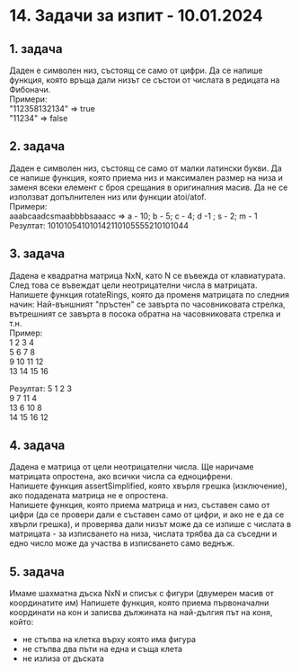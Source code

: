 # 14. Задачи за изпит - 10.01.2024


## 1. задача 
Даден е символен низ, състоящ се само от цифри. Да се напише функция, която връща дали низът се състои от числата в редицата на Фибоначи.    
Примери:     
"112358132134" ⇒ true    
"11234" ⇒ false    

## 2. задача 
Даден е символен низ, състоящ се само от малки латински букви. Да се напише функция, която приема низ и максимален размер на низа и заменя всеки елемент с броя срещания в оригиналния масив. Да не се използват допълнителен низ или функции atoi/atof.     
Примери:    
aaabcaadcsmaabbbbsaaacc => a - 10; b - 5; c - 4; d -1 ; s - 2; m - 1     
Резултат: 101010541010142110105555210101044

## 3. задача 
Дадена е квадратна матрица NxN, като N се въвежда от клавиатурата. След това се въвеждат цели неотрицателни числа в матрицата. Напишете функция rotateRings, която да променя матрицата по следния начин: Най-външният "пръстен" се завърта по часовниковата стрелка, вътрешният се завърта в посока обратна на часовниковата стрелка и т.н.    
Пример:    
 1  2  3  4       
 5  6  7  8     
 9 10 11 12      
13 14 15 16

Резултат:
 5  1  2  3    
 9  7 11  4     
13  6 10  8    
14 15 16 12     

## 4. задача 
Дадена е матрица от цели неотрицателни числа. Ще наричаме матрицата опростена, ако всички числа са едноцифрени.   
Напишете функция assertSimplified, която хвърля грешка (изключение), ако подадената матрица не е опростена.    
Напишете функция, която приема матрица и низ, съставен само от цифри (да се провери дали е съставен само от цифри, и ако не е да се хвърли грешка), и проверява дали низът може да се изпише с числата в матрицата - за изписването на низа, числата трябва да са съседни и едно число може да участва в изписването само веднъж.

## 5. задача
Имаме шахматна дъска NxN и списък с фигури (двумерен масив от координатите им)
Напишете функция, която приема първоначални координати на кон и записва дължината на най-дългия път на коня, който:     
- не стъпва на клетка върху която има фигура     
- не стъпва два пъти на една и съща клета    
- не излиза от дъската      
